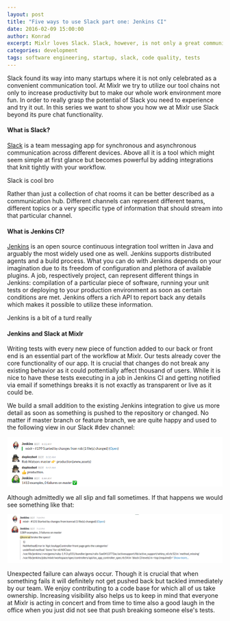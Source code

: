 ```yaml
---
layout: post
title: "Five ways to use Slack part one: Jenkins CI"
date: 2016-02-09 15:00:00
author: Konrad
excerpt: Mixlr loves Slack. Slack, however, is not only a great communication tool but a real productivity booster. In this series we want to show you how we utilize Slack to create a vibrant and informative workspace.
categories: development
tags: software engineering, startup, slack, code quality, tests
---
```


Slack found its way into many startups where it is not only celebrated as a convenient communication tool. At Mixlr we try to utilize our tool chains not only to increase productivity but to make our whole work environment more fun. In order to really grasp the potential of Slack you need to experience and try it out. In this series we want to show you how we at Mixlr use Slack beyond its pure chat functionality.

#### What is Slack?

[Slack](http://slack.com/) is a team messaging app for synchronous and asynchronous communication across different devices. Above all it is a tool which might seem simple at first glance but becomes powerful by adding integrations that knit tightly with your workflow.

Slack is cool bro

Rather than just a collection of chat rooms it can be better described as a communication hub. Different channels can represent different teams, different topics or a very specific type of information that should stream into that particular channel.

#### What is Jenkins CI?

[Jenkins](https://jenkins-ci.org/) is an open source continuous integration tool written in Java and arguably the most widely used one as well. Jenkins supports distributed agents and a build process. What you can do with Jenkins depends on your imagination due to its freedom of configuration and plethora of available plugins. A job, respectively project, can represent different things in Jenkins: compilation of a particular piece of software, running your unit tests or deploying to your production environment as soon as certain conditions are met. Jenkins offers a rich API to report back any details which makes it possible to utilize these information.

Jenkins is a bit of a turd really

#### Jenkins and Slack at Mixlr

Writing tests with every new piece of function added to our back or front end is an essential part of the workflow at Mixlr. Our tests already cover the core functionality of our app. It is crucial that changes do not break any existing behavior as it could pottentially affect thousand of users. While it is nice to have these tests executing in a job in Jenkins CI and getting notified via email if somethings breaks it is not exactly as transparent or live as it could be.

We build a small addition to the existing Jenkins integration to give us more detail as soon as something is pushed to the repository or changed. No matter if master branch or feature branch, we are quite happy and used to the following view in our Slack #dev channel:

![All tests are passing and Jenkins post that into Slack](/images/jenkins-passing.png)

Although admittedly we all slip and fall sometimes. If that happens we would see something like that:

![Tests got broken and Jenkins post that into Slack mentioning the culprit](/images/jenkins-failing.png)

Unexpected failure can always occur. Though it is crucial that when something fails it will definitely not get pushed back but tackled immediately by our team. We enjoy contributing to a code base for which all of us take ownership. Increasing visibility also helps us to keep in mind that everyone at Mixlr is acting in concert and from time to time also a good laugh in the office when you just did not see that push breaking someone else's tests.

